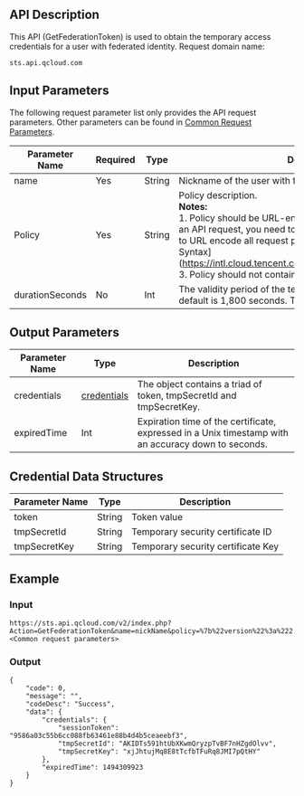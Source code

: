 ## API Description
This API (GetFederationToken) is used to obtain the temporary access credentials for a user with federated identity.
Request domain name:

```
sts.api.qcloud.com
```

## Input Parameters
The following request parameter list only provides the API request parameters. Other parameters can be found in [Common Request Parameters](https://intl.cloud.tencent.com/document/api/213/6976).

| Parameter Name | Required | Type | Description |
| ------------ | ------------ | ------------ | ------------ |
| name | Yes | String | Nickname of the user with federated identity |
| Policy | Yes | String | Policy description.</br>**Notes:**</br>1.  Policy should be URL-encoded (Before using GET to send an API request, you need to follow the cloud API specification to URL encode all request parameters). See [CAM Policy Syntax] (https://intl.cloud.tencent.com/document/product/598/10603)</br>3. Policy should not contain the principal element. |
| durationSeconds | No | Int | The validity period of the temporary credentials (in sec). The default is 1,800 seconds. The maximum is 7,200 seconds. |

## Output Parameters

| Parameter Name | Type |Description |
| ------------ | ------------ | ------------ |
| credentials | [credentials](#dataStructure) | The object contains a triad of token, tmpSecretId and tmpSecretKey. |
| expiredTime | Int | Expiration time of the certificate, expressed in a Unix timestamp with an accuracy down to seconds. |

<span id="dataStructure"></span>
## Credential Data Structures

| Parameter Name | Type |Description |
|---------|---------|---------|
| token | String | Token value |
| tmpSecretId | String | Temporary security certificate ID |
| tmpSecretKey | String | Temporary security certificate Key|

 ## Example
### Input

```
https://sts.api.qcloud.com/v2/index.php?Action=GetFederationToken&name=nickName&policy=%7b%22version%22%3a%222.0%22%2c%22statement%22%3a%5b%7b%22action%22%3a%5b%22name%2fqcisa%3aGetInfoByFields%22%5d%2c%22resource%22%3a%5b%22qcs%3a%3aqcisa%3a%3auin%2f90000000000%3aqcisa%2fbigCustomerDetail%22%2c%22qcs%3a%3aqcisa%3a%3auin%2f90000000000%3aqcisa%2fuserDetail%22%2c%22qcs%3a%3aqcisa%3a%3auin%2f90000000000%3aqcisa%2fauthDetail%22%5d%2c%22effect%22%3a%22allow%22%7d%5d%7d&durationSeconds=1800&<Common request parameters>
```

### Output

```
{
    "code": 0,
    "message": "",
    "codeDesc": "Success",
    "data": {
        "credentials": {
            "sessionToken": "9586a03c55b6cc088fb63461e88b4d4b5ceaeebf3",
            "tmpSecretId": "AKIDTs591htUbXKwmQryzpTvBF7nHZgdOlvv",
            "tmpSecretKey": "xjJhtujMq8E8tTcfbTFuRq8JMI7pQtHY"
        },
        "expiredTime": 1494309923
    }
}
```


